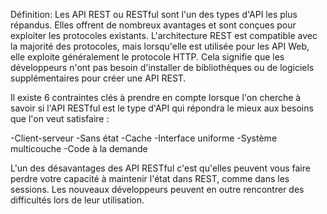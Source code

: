 Définition:
Les API REST ou RESTful sont l'un des types d'API les plus répandus. 
Elles offrent de nombreux avantages et sont conçues pour exploiter 
les protocoles existants. L'architecture REST est compatible avec la majorité des protocoles,
mais lorsqu'elle est utilisée
pour les API Web, elle exploite généralement le protocole HTTP.
Cela signifie que les développeurs n'ont pas besoin d'installer de bibliothèques ou de logiciels supplémentaires pour créer une API REST.


Il existe 6 contraintes clés à prendre en compte lorsque l'on cherche à savoir si l'API RESTful est le type d'API qui répondra le mieux aux besoins que l'on veut satisfaire :

-Client-serveur 
-Sans état
-Cache
-Interface uniforme
-Système multicouche
-Code à la demande 

L'un des désavantages des API RESTful c'est qu'elles peuvent vous faire perdre votre capacité à maintenir l'état dans REST, comme dans les sessions. Les nouveaux développeurs peuvent en outre rencontrer des difficultés lors de leur utilisation.
